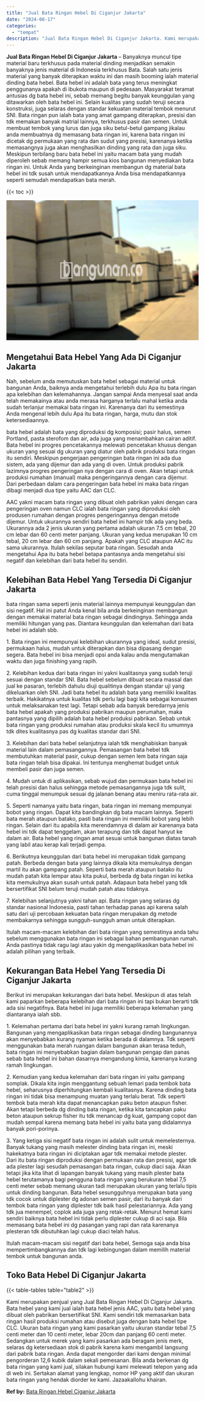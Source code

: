 ```yaml
---
title: "Jual Bata Ringan Hebel Di Ciganjur Jakarta"
date: "2024-08-17"
categories: 
  - "tempat"
description: "Jual Bata Ringan Hebel Di Ciganjur Jakarta. Kami merupakan penjual yang Jual Bata Ringan Hebel Di Ciganjur Jakarta. Bata hebel yang kami jual ialah bata hebe..."
---
```


**Jual Bata Ringan Hebel Di Ciganjur Jakarta** – Banyaknya muncul tipe material baru terkhusus pada material dinding menjadikan semakin banyaknya jenis material di Indonesia terkhusus Bata. Salah satu jenis material yang banyak diterapkan waktu ini dan masih booming ialah material dinding bata hebel. Bata hebel ini adalah bata yang terus meningkat penggunanya apakah di ibukota maupun di pedesaan. Masyarakat teramat antusias dg bata hebel ini, sebab memang begitu banyak keunggulan yang ditawarkan oleh bata hebel ini. Selain kualitas yang sudah teruji secara konstruksi, juga selaras dengan standar kekuatan material tembok menurut SNI. Bata ringan pun ialah bata yang amat gampang diterapkan, presisi dan tdk memakan banyak matrial lainnya, terkhusus pasir dan semen. Untuk membuat tembok yang lurus dan juga siku betul-betul gampang jikalau anda membuatnya dg memasang bata ringan ini, karena bata ringan ini dicetak dg permukaan yang rata dan sudut yang presisi, karenanya ketika memasangnya juga akan menghasilkan dinding yang rata dan juga siku. Meskipun terbilang baru bata hebel ini yaitu macam bata yang mudah diperoleh sebab memang hampir semua kios bangunan menyediakan bata ringan ini. Untuk Anda yang berkeinginan membangun dg material bata hebel ini tdk susah untuk mendapatkannya Anda bisa mendapatkannya seperti semudah mendapatkan bata merah.

{{< toc >}}

![Jual Bata Ringan Hebel Di Ciganjur Jakarta](/images/jual-hebel-murah-32.png)

## Mengetahui Bata Hebel Yang Ada Di Ciganjur Jakarta

Nah, sebelum anda memutuskan bata hebel sebagai material untuk bangunan Anda, baiknya anda mengetahui terlebih dulu Apa itu bata ringan apa kelebihan dan kelemahannya. Jangan sampai Anda menyesal saat anda telah memakainya atau anda merasa harganya terlalu mahal ketika anda sudah terlanjur memakai bata ringan ini. Karenanya dari itu semestinya Anda mengenal lebih dulu Apa itu bata ringan, harga, mutu dan stok ketersediaannya.

bata hebel adalah bata yang diproduksi dg komposisi; pasir halus, semen Portland, pasta sterofom dan air, ada juga yang menambahkan cairan aditif. Bata hebel ini progres pencetakannya melewati pencetakan khusus dengan ukuran yang sesuai dg ukuran yang diatur oleh pabrik produksi bata ringan itu sendiri. Meskipun pengerjaan pengeringan bata ringan ini ada dua sistem, ada yang dijemur dan ada yang di oven. Untuk produksi pabrik lazimnya progres pengeringan nya dengan cara di oven. Akan tetapi untuk produksi rumahan (manual) maka pengeringannya dengan cara dijemur. Dari perbedaan dalam cara pengeringan bata hebel ini maka bata ringan dibagi menjadi dua tipe yaitu AAC dan CLC.

AAC yakni macam bata ringan yang dibuat oleh pabrikan yakni dengan cara pengeringan oven namun CLC ialah bata ringan yang diproduksi oleh produsen rumahan dengan progres pengeringannya dengan metode dijemur. Untuk ukurannya sendiri bata hebel ini hampir tdk ada yang beda. Ukurannya ada 2 jenis ukuran yang pertama adalah ukuran 7.5 cm tebal, 20 cm lebar dan 60 centi meter panjang. Ukuran yang kedua merupakan 10 cm tebal, 20 cm lebar dan 60 cm panjang. Apakah yang CLC ataupun AAC itu sama ukurannya. Itulah sekilas seputar bata ringan. Sesudah anda mengetahui Apa itu bata hebel betapa pantasnya anda mengetahui sisi negatif dan kelebihan dari bata hebel itu sendiri.

## Kelebihan Bata Hebel Yang Tersedia Di Ciganjur Jakarta

bata ringan sama seperti jenis material lainnya mempunyai keunggulan dan sisi negatif. Hal ini patut Anda kenal bila anda berkeinginan membangun dengan memakai material bata ringan sebagai dindingnya. Sehingga anda memiliki hitungan yang pas. Diantara keunggulan dan kelemahan dari bata hebel ini adalah sbb.

1\. Bata ringan ini mempunyai kelebihan ukurannya yang ideal, sudut presisi, permukaan halus, mudah untuk diterapkan dan bisa dipasang dengan segera. Bata hebel ini bisa menjadi opsi anda kalau anda mengutamakan waktu dan juga finishing yang rapih.

2\. Kelebihan kedua dari bata ringan ini yakni kualitasnya yang sudah teruji sesuai dengan standar SNI. Bata hebel sebelum dibuat secara massal dan jual ke pasaran, terlebih dahulu diuji qualitinya dengan standar uji yang dikeluarkan oleh SNI. Jadi bata hebel itu adalah bata yang memiliki kwalitas terbaik. Hakikatnya untuk kualitas tdk perlu lagi bagi kita sebagai konsumen untuk melaksanakan test lagi. Tetapi sebab ada banyak beredarnya jenis bata hebel apakah yang produksi pabrikan maupun perumahan, maka pantasnya yang dipilih adalah bata hebel produksi pabrikan. Sebab untuk bata ringan yang produksi rumahan atau produksi skala kecil itu umumnya tdk dites kualitasnya pas dg kualitas standar dari SNI.

3\. Kelebihan dari bata hebel selanjutnya ialah tdk menghabiskan banyak material lain dalam pemasangannya. Pemasangan bata hebel tdk membutuhkan material pasir, cukup dengan semen lem bata ringan saja bata ringan telah bisa dipakai. Ini tentunya menghemat budget untuk membeli pasir dan juga semen.

4\. Mudah untuk di aplikasikan, sebab wujud dan permukaan bata hebel ini telah presisi dan halus sehingga metode pemasangannya juga tdk sulit, cuma tinggal menumpuk sesuai dg jalanan benang atau meniru rata-rata air.

5\. Seperti namanya yaitu bata ringan, bata ringan ini memang mempunyai bobot yang ringan. Dapat kita bandingkan dg bata macam lainnya. Seperti bata merah ataupun batako, pasti bata ringan ini memiliki bobot yang lebih ringan. Selain dari itu apabila kita merendamnya di dalam air karenanya bata hebel ini tdk dapat tenggelam, akan terapung dan tdk dapat hanyut ke dalam air. Bata hebel yang ringan amat sesuai untuk bangunan diatas tanah yang labil atau kerap kali terjadi gempa.

6\. Berikutnya keunggulan dari bata hebel ini merupakan tidak gampang patah. Berbeda dengan bata yang lainnya dikala kita memukulnya dengan martil itu akan gampang patah. Seperti bata merah ataupun batako itu mudah patah kita lempar atau kita pukul, berbeda dg bata ringan ini ketika kita memukulnya akan susah untuk patah. Adapaun bata hebel yang tdk bersertifikat SNI belum teruji mudah patah atau tidaknya.

7\. Kelebihan selanjutnya yakni tahan api. Bata ringan yang selaras dg standar nasional Indonesia, pasti tahan terhadap panas api karena salah satu dari uji percobaan kekuatan bata ringan merupakan dg metode membakarnya sehingga sungguh-sungguh aman untuk diterapkan.

Itulah macam-macam kelebihan dari bata ringan yang semestinya anda tahu sebelum menggunakan bata ringan ini sebagai bahan pembangunan rumah. Anda pastinya tidak ragu lagi atau yakin dg mengaplikasikan bata hebel ini adalah pilihan yang terbaik.

## Kekurangan Bata Hebel Yang Tersedia Di Ciganjur Jakarta

Berikut ini merupakan kekurangan dari bata hebel. Meskipun di atas telah kami paparkan beberapa kelebihan dari bata ringan ini tapi bukan berarti tdk ada sisi negatifnya. Bata hebel ini juga memiliki beberapa kelemahan yang diantaranya ialah sbb.

1\. Kelemahan pertama dari bata hebel ini yakni kurang ramah lingkungan. Bangunan yang mengaplikasikan bata ringan sebagai dinding bangunannya akan menyebabkan kurang nyaman ketika berada di dalamnya. Tdk seperti menggunakan bata merah ruangan dalam bangunan akan terasa teduh, bata ringan ini menyebabkan bagian dalam bangunan pengap dan panas sebab bata hebel ini bahan dasarnya mengandung kimia, karenanya kurang ramah lingkungan.

2\. Kemudian yang kedua kelemahan dari bata ringan ini yaitu gampang somplak. Dikala kita ingin menggantung sebuah lemari pada tembok bata hebel, seharusnya diperhitungkan kembali kualitasnya. Karena dinding bata ringan ini tidak bisa menampung muatan yang terlalu berat. Tdk seperti tembok bata merah kita dapat menancapkan paku beton ataupun fisher. Akan tetapi berbeda dg dinding bata ringan, ketika kita tancapkan paku beton ataupun sekrup fisher itu tdk menancap dg kuat, gampang copot dan mudah sempal karena memang bata hebel ini yaitu bata yang didalamnya banyak pori-porinya.

3\. Yang ketiga sisi negatif bata ringan ini adalah sulit untuk memelesternya. Banyak tukang yang masih melester dinding bata ringan ini, meski hakekatnya bata ringan ini diciptakan agar tdk memakai metode plester. Dari itu bata ringan diproduksi dengan permukaan rata dan presisi, agar tdk ada plester lagi sesudah pemasangan bata ringan, cukup diaci saja. Akan tetapi jika kita lihat di lapangan banyak tukang yang masih plester bata hebel terutamanya bagi pengguna bata ringan yang berukuran tebal 7,5 centi meter sebab memang ukuran tadi merupakan ukuran yang terlalu tipis untuk dinding bangunan. Bata hebel sesungguhnya merupakan bata yang tdk cocok untuk diplester dg adonan semen pasir, dari itu banyak dari tembok bata ringan yang diplester tdk baik hasil pelestariannya. Ada yang tdk jua menempel, coplok ada juga yang retak-retak. Menurut hemat kami sendiri baiknya bata hebel ini tidak perlu diplester cukup di aci saja. Bila memasang bata hebel ini dg pasangan yang rapi dan rata karenanya plesteran tdk dibutuhkan lagi cukup diaci telah halus.

Itulah macam-macam sisi negatif dari bata hebel, Semoga saja anda bisa mempertimbangkannya dan tdk lagi kebingungan dalam memilih material tembok untuk bangunan anda.

## Toko Bata Hebel Di Ciganjur Jakarta

{{< table-tables table="table2" >}}

Kami merupakan penjual yang Jual Bata Ringan Hebel Di Ciganjur Jakarta. Bata hebel yang kami jual ialah bata hebel jenis AAC, yaitu bata hebel yang dibuat oleh pabrikan bersertifikat SNI. Kami sendiri tdk memasarkan bata ringan hasil produksi rumahan atau disebut juga dengan bata hebel tipe CLC. Ukuran bata ringan yang kami pasarkan yaitu ukuran standar tebal 7,5 centi meter dan 10 centi meter, lebar 20cm dan panjang 60 centi meter. Sedangkan untuk merek yang kami pasarkan ada beragam jenis merk, selaras dg ketersediaan stok di pabrik karena kami mengambil langsung dari pabrik bata ringan. Anda dapat mengorder dari kami dengan minimal pengorderan 12,6 kubik dalam sekali pemesanan. Bila anda berkenan dg bata ringan yang kami jual, silakan hubungi kami melewati telepon yang ada di web ini. Sertakan alamat yang lengkap, nomor HP yang aktif dan ukuran bata ringan yang hendak diorder ke kami. Jazaakallohu khairan.

**Ref by:** [Bata Ringan Hebel Ciganjur Jakarta](https://id.wikipedia.org/wiki/Bata)
